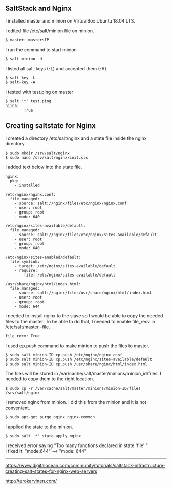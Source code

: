 ## SaltStack and Nginx

I installed master and minion on VirtualBox Ubuntu 18.04 LTS.

I edited file /etc/salt/minion file on minion.
```
$ master: mastersIP
```

I run the command to start minion
```
$ salt-minion -d
```

I listed all salt-keys (-L) and accepted them (-A).
```
$ salt-key -L
$ salt-key -A
```

I tested with test.ping on master
```
$ salt '*' test.ping
niina:
		True
```

## Creating saltstate for Nginx

I created a directory /etc/salt/nginx and a state file inside the nginx directory.
```
$ sudo mkdir /srv/salt/nginx
$ sudo nano /srv/salt/nginx/init.sls
```

I added text below into the state file.

```
nginx:
  pkg:
    - installed

/etc/nginx/nginx.conf:
  file.managed:
    - source: salt://nginx/files/etc/nginx/nginx.conf
    - user: root
    - group: root
    - mode: 640

/etc/nginx/sites-available/default:
  file.managed:
    - source: salt://nginx/files/etc/nginx/sites-available/default
    - user: root
    - group: root
    - mode: 640

/etc/nginx/sites-enabled/default:
  file.symlink:
    - target: /etc/nginx/sites-available/default
    - require:
      - file: /etc/nginx/sites-available/default

/usr/share/nginx/html/index.html:
  file.managed:
    - source: salt://nginx/files/usr/share/nginx/html/index.html
    - user: root
    - group: root
    - mode: 644

```


I needed to install nginx to the slave so I would be able to copy the needed files to the master. To be able to do that, I needed to enable file_recv in /etc/salt/master -file.
```
file_recv: True
```

I used cp.push command to make minion to push the files to master.

```
$ sudo salt minion-ID cp.push /etc/nginx/nginx.conf
$ sudo salt minion-ID cp.push /etc/nginx/sites-available/default
$ sudo salt minion-ID cp.push /usr/share/nginx/html/index.html
```

The files will be stored in /var/cache/salt/master/minions/minion_id/files. I needed to copy them to the right location.

```
$ sudo cp -r /var/cache/salt/master/minions/minion-ID/files /srv/salt/nginx
```

I removed nginx from minion. I did this from the minion and it is not convenient.
```
$ sudo apt-get purge nginx nginx-common
```

I applied the state to the minion.
```
$ sudo salt '*' state.apply nginx
```

I received error saying "Too many functions declared in state 'file' ".  
I fixed it: "mode:644" --> "mode: 644"

-------------------------------------
https://www.digitalocean.com/community/tutorials/saltstack-infrastructure-creating-salt-states-for-nginx-web-servers

http://terokarvinen.com/
